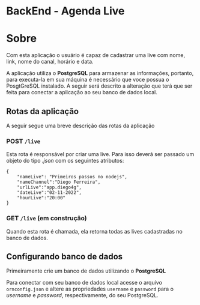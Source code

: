 # BackEnd - Agenda Live

# Sobre

Com esta aplicação o usuário é capaz de cadastrar uma live com nome, link, nome do canal, horário e data. 

A aplicação utiliza o **PostgreSQL** para armazenar as informações, portanto, para executa-la em sua máquina é necessário que voce possua o PosgtGreSQL instalado. A seguir será descrito a alteração que terá que ser feita para conectar a aplicação ao seu banco de dados local.

## Rotas da aplicação

A seguir segue uma breve descrição das rotas da aplicação

### POST `/live`

Esta rota é responsável por criar uma live. Para isso deverá ser passado um objeto do tipo *.json* com os seguintes atributos:

```
{
	"nameLive": "Primeiros passos no nodejs",
	"nameChannel":"Diego Ferreira",
	"urlLive":"app.diego4g",
	"dateLive":"02-11-2022",
	"hourLive":"20:00"
}

```

### GET `/live` (em construção)

Quando esta rota é chamada, ela retorna todas as lives cadastradas no banco de dados.

## Configurando banco de dados

Primeiramente crie um banco de dados utilizando o **PostgreSQL**

Para conectar com seu banco de dados local acesse o arquivo `ornconfig.json` e altere as propriedades `username` e `password` para o *username* e *password*, respectivamente, do seu PostgreSQL.